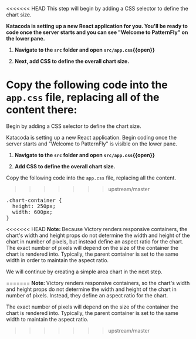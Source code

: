 <<<<<<< HEAD
This step will begin by adding a CSS selector to define the chart size.

<strong>Katacoda is setting up a new React application for you. You'll be ready to code once the server starts and you can see "Welcome to PatternFly" on the lower pane.</strong>

1) <strong>Navigate to the `src` folder and open `src/app.css`{{open}}</strong>

2) <strong>Next, add CSS to define the overall chart size.</strong>

Copy the following code into the `app.css` file, replacing all of the content there:
=======
Begin by adding a CSS selector to define the chart size.

Katacoda is setting up a new React application. Begin coding once the server starts and "Welcome to PatternFly" is visible on the lower pane.

1) <strong>Navigate to the `src` folder and open `src/app.css`{{open}}</strong>

2) <strong>Add CSS to define the overall chart size.</strong>

Copy the following code into the `app.css` file, replacing all the content.
>>>>>>> upstream/master

<pre class="file" data-filename="src/app.css" data-target="replace">
.chart-container {
  height: 250px;
  width: 600px;
}
</pre>

<<<<<<< HEAD
<strong>Note: </strong>Because Victory renders responsive containers, the chart's width and height props do not determine the width and height of the chart in number of pixels, but instead define an aspect ratio for the chart. The exact number of pixels will depend on the size of the container the chart is rendered into. Typically, the parent container is set to the same width in order to maintain the aspect ratio.

We will continue by creating a simple area chart in the next step.

<!-- The image below is what we'll end up with when we are done.

<img src="area-chart/assets/final.png" alt="Completed chart component" style="box-shadow: rgba(3, 3, 3, 0.2) 0px 1.25px 2.5px 0px;" /> -->
=======
<strong>Note: </strong>Victory renders responsive containers, so the chart's width and height props do not determine the width and height of the chart in number of pixels. Instead, they define an aspect ratio for the chart.

The exact number of pixels will depend on the size of the container the chart is rendered into. Typically, the parent container is set to the same width to maintain the aspect ratio.
>>>>>>> upstream/master
